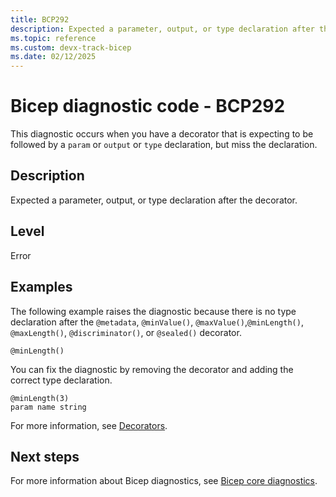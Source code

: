 ```yaml
---
title: BCP292
description: Expected a parameter, output, or type declaration after the decorator.
ms.topic: reference
ms.custom: devx-track-bicep
ms.date: 02/12/2025
---
```


# Bicep diagnostic code - BCP292

This diagnostic occurs when you have a decorator that is expecting to be followed by a `param` or `output` or `type` declaration, but miss the declaration.

## Description

Expected a parameter, output, or type declaration after the decorator.

## Level

Error

## Examples

The following example raises the diagnostic because there is no type declaration after the `@metadata`, `@minValue()`, `@maxValue()`,`@minLength()`, `@maxLength()`, `@discriminator()`, or `@sealed()` decorator.

```bicep
@minLength()
```

You can fix the diagnostic by removing the decorator and adding the correct type declaration.  

```bicep
@minLength(3)
param name string
```

For more information, see [Decorators](../file.md#decorators).

## Next steps

For more information about Bicep diagnostics, see [Bicep core diagnostics](../bicep-core-diagnostics.md).
